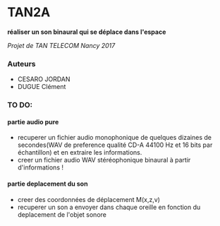 # TAN2A

**réaliser un son binaural qui se déplace dans l'espace**

*Projet de TAN TELECOM Nancy 2017*

### Auteurs
 - CESARO JORDAN
 - DUGUE Clément
 
### TO DO:

#### partie audio pure
 - recuperer un fichier audio monophonique de quelques dizaines de secondes(WAV de preference qualité CD-A 44100 Hz et 16 bits par échantillon) et en extraire les informations.
 - creer un fichier audio WAV stéréophonique binaural à partir d'informations !

#### partie deplacement du son
 - creer des coordonnées de déplacement M(x,z,v)
 - recuperer un son a envoyer dans chaque oreille en fonction du deplacement de l'objet sonore

